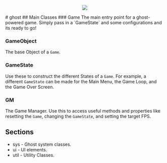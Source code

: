 <p align="center">
  <img src="https://raw.githubusercontent.com/austineast/ghost/gh-pages/logo.png">
</p>
# ghost
## Main Classes
### Game
The main entry point for a ghost-powered game. Simply pass in a `GameState` and some configurations and its ready to go!

### GameObject
The base Object of a `Game`.

### GameState
Use these to construct the different States of a `Game`.
For example, a different `GameState` can be made for the Main Menu, the Game Loop, and the Game Over Screen.

### GM
The Game Manager. Use this to access useful methods and properties like resetting the `Game`, changing the `GameState`, and setting the target FPS.

## Sections
* sys  - Ghost system classes.
* ui   - UI elements.
* util - Utility Classes.

